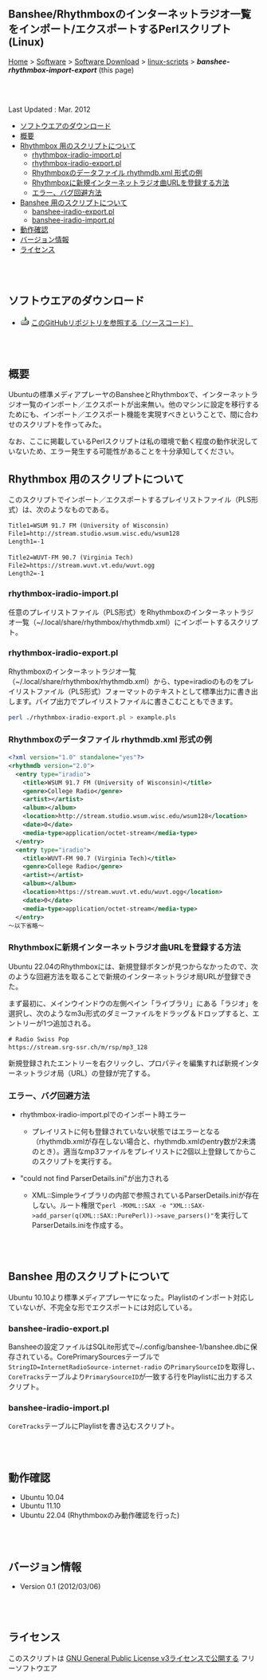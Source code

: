 ## Banshee/Rhythmboxのインターネットラジオ一覧をインポート/エクスポートするPerlスクリプト (Linux)<!-- omit in toc -->

[Home](https://oasis3855.github.io/webpage/) > [Software](https://oasis3855.github.io/webpage/software/index.html) > [Software Download](https://oasis3855.github.io/webpage/software/software-download.html) > [linux-scripts](../README.md) > ***banshee-rhythmbox-import-export*** (this page)

<br />
<br />

Last Updated : Mar. 2012

- [ソフトウエアのダウンロード](#ソフトウエアのダウンロード)
- [概要](#概要)
- [Rhythmbox 用のスクリプトについて](#rhythmbox-用のスクリプトについて)
  - [rhythmbox-iradio-import.pl](#rhythmbox-iradio-importpl)
  - [rhythmbox-iradio-export.pl](#rhythmbox-iradio-exportpl)
  - [Rhythmboxのデータファイル rhythmdb.xml 形式の例](#rhythmboxのデータファイル-rhythmdbxml-形式の例)
  - [Rhythmboxに新規インターネットラジオ曲URLを登録する方法](#rhythmboxに新規インターネットラジオ曲urlを登録する方法)
  - [エラー、バグ回避方法](#エラーバグ回避方法)
- [Banshee 用のスクリプトについて](#banshee-用のスクリプトについて)
  - [banshee-iradio-export.pl](#banshee-iradio-exportpl)
  - [banshee-iradio-import.pl](#banshee-iradio-importpl)
- [動作確認](#動作確認)
- [バージョン情報](#バージョン情報)
- [ライセンス](#ライセンス)

<br />
<br />

## ソフトウエアのダウンロード

- ![download icon](../readme_pics/soft-ico-download-darkmode.gif)  [このGitHubリポジトリを参照する（ソースコード）](../banshee-rhythmbox-import-export/src)

<br />
<br />

## 概要

Ubuntuの標準メディアプレーヤのBansheeとRhythmboxで、インターネットラジオ一覧のインポート／エクスポートが出来無い。他のマシンに設定を移行するためにも、インポート／エクスポート機能を実現すべきということで、間に合わせのスクリプトを作ってみた。

なお、ここに掲載しているPerlスクリプトは私の環境で動く程度の動作状況していないため、エラー発生する可能性があることを十分承知してください。 

## Rhythmbox 用のスクリプトについて

このスクリプトでインポート／エクスポートするプレイリストファイル（PLS形式）は、次のようなものである。

```PLS
Title1=WSUM 91.7 FM (University of Wisconsin)
File1=http://stream.studio.wsum.wisc.edu/wsum128
Length1=-1

Title2=WUVT-FM 90.7 (Virginia Tech)
File2=https://stream.wuvt.vt.edu/wuvt.ogg
Length2=-1
```

### rhythmbox-iradio-import.pl

任意のプレイリストファイル（PLS形式）をRhythmboxのインターネットラジオ一覧（~/.local/share/rhythmbox/rhythmdb.xml）にインポートするスクリプト。

### rhythmbox-iradio-export.pl

Rhythmboxのインターネットラジオ一覧（~/.local/share/rhythmbox/rhythmdb.xml）から、type=iradioのものをプレイリストファイル（PLS形式）フォーマットのテキストとして標準出力に書き出します。パイプ出力でプレイリストファイルに書きこむこともできます。

```bash
perl ./rhythmbox-iradio-export.pl > example.pls
```

### Rhythmboxのデータファイル rhythmdb.xml 形式の例

```xml
<?xml version="1.0" standalone="yes"?>
<rhythmdb version="2.0">
  <entry type="iradio">
    <title>WSUM 91.7 FM (University of Wisconsin)</title>
    <genre>College Radio</genre>
    <artist></artist>
    <album></album>
    <location>http://stream.studio.wsum.wisc.edu/wsum128</location>
    <date>0</date>
    <media-type>application/octet-stream</media-type>
  </entry>
  <entry type="iradio">
    <title>WUVT-FM 90.7 (Virginia Tech)</title>
    <genre>College Radio</genre>
    <artist></artist>
    <album></album>
    <location>https://stream.wuvt.vt.edu/wuvt.ogg</location>
    <date>0</date>
    <media-type>application/octet-stream</media-type>
  </entry>
〜以下省略〜
```

### Rhythmboxに新規インターネットラジオ曲URLを登録する方法

Ubuntu 22.04のRhythmboxには、新規登録ボタンが見つからなかったので、次のような回避方法を取ることで新規のインターネットラジオ局URLが登録できた。

まず最初に、メインウインドウの左側ペイン「ライブラリ」にある「ラジオ」を選択し、次のようなm3u形式のダミーファイルをドラッグ＆ドロップすると、エントリーが1つ追加される。

```m3u
# Radio Swiss Pop
https://stream.srg-ssr.ch/m/rsp/mp3_128
```

新規登録されたエントリーを右クリックし、プロパティを編集すれば新規インターネットラジオ局（URL）の登録が完了する。

### エラー、バグ回避方法

- rhythmbox-iradio-import.plでのインポート時エラー 

  - プレイリストに何も登録されていない状態ではエラーとなる（rhythmdb.xmlが存在しない場合と、rhythmdb.xmlのentry数が2未満のとき）。適当なmp3ファイルをプレイリストに2個以上登録してからこのスクリプトを実行する。 

- "could not find ParserDetails.ini"が出力される 

  - XML::Simpleライブラリの内部で参照されているParserDetails.iniが存在しない。ルート権限で``` perl -MXML::SAX -e "XML::SAX->add_parser(q(XML::SAX::PurePerl))->save_parsers()" ```を実行してParserDetails.iniを作成する。 

<br />
<br />

## Banshee 用のスクリプトについて

Ubuntu 10.10より標準メディアプレーヤになった。Playlistのインポート対応していないが、不完全な形でエクスポートには対応している。

### banshee-iradio-export.pl

Bansheeの設定ファイルはSQLite形式で~/.config/banshee-1/banshee.dbに保存されている。CorePrimarySourcesテーブルで``` StringID=InternetRadioSource-internet-radio``` の``` PrimarySourceID ```を取得し、``` CoreTracks ```テーブルより``` PrimarySourceID ```が一致する行をPlaylistに出力するスクリプト。

### banshee-iradio-import.pl

``` CoreTracks ```テーブルにPlaylistを書き込むスクリプト。 

<br />
<br />

## 動作確認

- Ubuntu 10.04
- Ubuntu 11.10
- Ubuntu 22.04 (Rhythmboxのみ動作確認を行った)

<br />
<br />

## バージョン情報

- Version 0.1 (2012/03/06)

<br />
<br />

## ライセンス

このスクリプトは [GNU General Public License v3ライセンスで公開する](https://gpl.mhatta.org/gpl.ja.html) フリーソフトウエア

